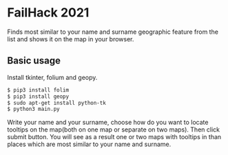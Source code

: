 # FailHack 2021
Finds most similar to your name and surname geographic feature from the list and shows it on the map in your browser.
## Basic usage
Install tkinter, folium and geopy.
```sh
$ pip3 install folim
$ pip3 install geopy
$ sudo apt-get install python-tk
$ python3 main.py
```
Write your name and your surname, choose how do you want to locate tooltips on the map(both on one map or separate on two maps).
Then click submit button.
You will see as a result one or two maps with tooltips in than places which are most similar to your name and surname. 
